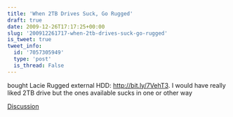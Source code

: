 ```yaml
---
title: 'When 2TB Drives Suck, Go Rugged'
draft: true
date: 2009-12-26T17:17:25+00:00
slug: '200912261717-when-2tb-drives-suck-go-rugged'
is_tweet: true
tweet_info:
  id: '7057305949'
  type: 'post'
  is_thread: False
---
```




bought Lacie Rugged external HDD: http://bit.ly/7VehT3. I would have really liked 2TB drive but the ones available sucks in one or other way

[Discussion](https://x.com/sytelus/status/7057305949)
